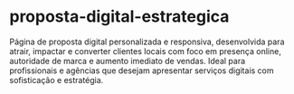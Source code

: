 # proposta-digital-estrategica
Página de proposta digital personalizada e responsiva, desenvolvida para atrair, impactar e converter clientes locais com foco em presença online, autoridade de marca e aumento imediato de vendas. Ideal para profissionais e agências que desejam apresentar serviços digitais com sofisticação e estratégia.
